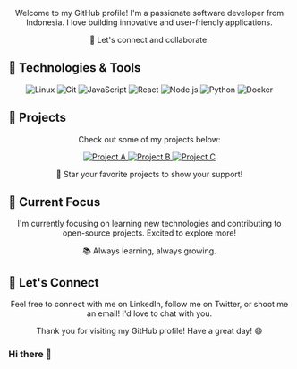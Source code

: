 <p align="center">
  Welcome to my GitHub profile! I'm a passionate software developer from Indonesia. I love building innovative and user-friendly applications.
</p>

<p align="center">
  🚀 Let's connect and collaborate:
</p>



## 🔧 Technologies & Tools

<p align="center">
  <img src="https://img.shields.io/badge/Linux-Enthusiast-333333?style=for-the-badge&logo=linux" alt="Linux">
  <img src="https://img.shields.io/badge/Git-Geek-333333?style=for-the-badge&logo=git" alt="Git">
  <img src="https://img.shields.io/badge/JavaScript-Ninja-333333?style=for-the-badge&logo=javascript" alt="JavaScript">
  <img src="https://img.shields.io/badge/React-Enthusiast-333333?style=for-the-badge&logo=react" alt="React">
  <img src="https://img.shields.io/badge/Node.js-Lover-333333?style=for-the-badge&logo=node.js" alt="Node.js">
  <img src="https://img.shields.io/badge/Python-Geek-333333?style=for-the-badge&logo=python" alt="Python">
  <img src="https://img.shields.io/badge/Docker-Fan-333333?style=for-the-badge&logo=docker" alt="Docker">
</p>



## 🚀 Projects

<p align="center">
  Check out some of my projects below:
</p>

<p align="center">
  <a href="https://github.com/febriaricandra/project-a">
    <img src="https://img.shields.io/badge/Project%20A-Repository-yellow?style=for-the-badge" alt="Project A">
  </a>
  <a href="https://github.com/febriaricandra/project-b">
    <img src="https://img.shields.io/badge/Project%20B-Repository-orange?style=for-the-badge" alt="Project B">
  </a>
  <a href="https://github.com/febriaricandra/project-c">
    <img src="https://img.shields.io/badge/Project%20C-Repository-red?style=for-the-badge" alt="Project C">
  </a>
</p>

<p align="center">
  🌟 Star your favorite projects to show your support!
</p>

## 🌱 Current Focus

<p align="center">
  I'm currently focusing on learning new technologies and contributing to open-source projects. Excited to explore more!
</p>

<p align="center">
  📚 Always learning, always growing.
</p>

## 🎉 Let's Connect

<p align="center">
  Feel free to connect with me on LinkedIn, follow me on Twitter, or shoot me an email! I'd love to chat with you.
</p>

<p align="center">
  Thank you for visiting my GitHub profile! Have a great day! 😄
</p>

### Hi there 👋

<!--
**Dafaakmal12/Dafaakmal12** is a ✨ _special_ ✨ repository because its `README.md` (this file) appears on your GitHub profile.

Here are some ideas to get you started:

- 🔭 I’m currently working on ...
- 🌱 I’m currently learning ...
- 👯 I’m looking to collaborate on ...
- 🤔 I’m looking for help with ...
- 💬 Ask me about ...
- 📫 How to reach me: ...
- 😄 Pronouns: ...
- ⚡ Fun fact: ...
-->
